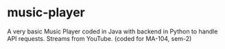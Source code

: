 # music-player
A very basic Music Player coded in Java with backend in Python to handle API requests. Streams from YouTube.
(coded for MA-104, sem-2)
